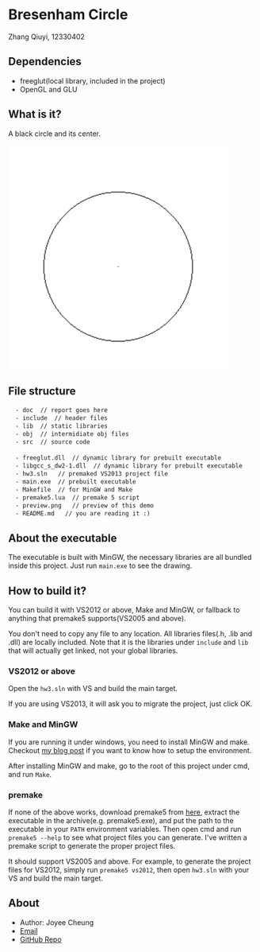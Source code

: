 # Bresenham Circle

Zhang Qiuyi, 12330402

## Dependencies
* freeglut(local library, included in the project)
* OpenGL and GLU

## What is it?
A black circle and its center.

![](preview.png)

## File structure

```
  - doc  // report goes here
  - include  // header files
  - lib  // static libraries
  - obj  // intermidiate obj files
  - src  // source code

  - freeglut.dll  // dynamic library for prebuilt executable
  - libgcc_s_dw2-1.dll  // dynamic library for prebuilt executable
  - hw3.sln   // premaked VS2013 project file
  - main.exe  // prebuilt executable
  - Makefile  // for MinGW and Make
  - premake5.lua  // premake 5 script
  - preview.png   // preview of this demo
  - README.md   // you are reading it :)
```

## About the executable

The executable is built with MinGW, the necessary libraries are all bundled inside this project. Just run `main.exe` to see the drawing.

## How to build it?

You can build it with VS2012 or above, Make and MinGW, or fallback to anything that premake5 supports(VS2005 and above).

You don't need to copy any file to any location. All libraries files(.h, .lib and .dll) are locally included. Note that it is the libraries under `include` and `lib` that will actually get linked, not your global libraries.

### VS2012 or above

Open the `hw3.sln` with VS and build the main target.

If you are using VS2013, it will ask you to migrate the project, just click OK.

### Make and MinGW

If you are running it under windows, you need to install MinGW and make. Checkout [my blog post](http://www.cnblogs.com/joyeecheung/p/4310487.html) if you want to know how to setup the environment.

After installing MinGW and make, go to the root of this project under cmd, and run `Make`. 

### premake

If none of the above works, download premake5 from [here](https://premake.github.io/download.html#v5), extract the executable in the archive(e.g. premake5.exe), and put the path to the executable in your `PATH` environment variables. Then open cmd and run `premake5 --help` to see what project files you can generate. I've written a premake script to generate the proper project files.

It should support VS2005 and above. For example, to generate the project files for VS2012, simply run `premake5 vs2012`, then open `hw3.sln` with your VS and build the main target.

## About

* Author: Joyee Cheung
* [Email](mailto://joyeec9h3@gmail.com)
* [GitHub Repo](https://github.com/joyeecheung/SE-342-Computer-Graphics/tree/master/hw3)

